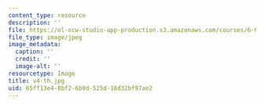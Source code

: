 ```yaml
---
content_type: resource
description: ''
file: https://ol-ocw-studio-app-production.s3.amazonaws.com/courses/6-004-computation-structures-spring-2017/65ff13e48bf26b9d525d18d32bf97ae2_v4-th.jpg
file_type: image/jpeg
image_metadata:
  caption: ''
  credit: ''
  image-alt: ''
resourcetype: Image
title: v4-th.jpg
uid: 65ff13e4-8bf2-6b9d-525d-18d32bf97ae2
---
```


